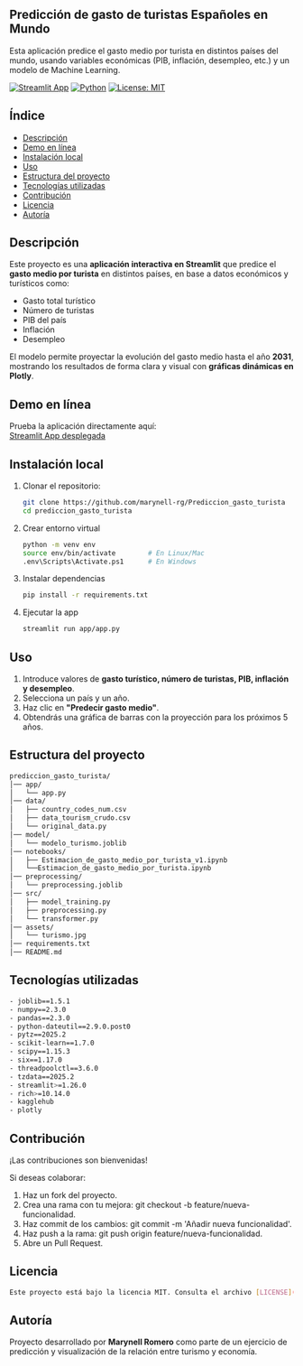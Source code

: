 ## Predicción de gasto de turistas Españoles en Mundo ##

Esta aplicación predice el gasto medio por turista en distintos países del mundo, usando variables económicas (PIB, inflación, desempleo, etc.) y un modelo de Machine Learning.

[![Streamlit App](https://img.shields.io/badge/🚀%20Streamlit-Live_App-FF4B4B?logo=streamlit)](https://gastomediodeturistas.streamlit.app/)
[![Python](https://img.shields.io/badge/Python-3.11-blue.svg?logo=python)](https://www.python.org/)
[![License: MIT](https://img.shields.io/badge/License-MIT-green.svg)](LICENSE)

## Índice 
- [Descripción](#descripcion) 
- [Demo en línea](#demo-en-linea)
- [Instalación local](#instalacion-local)
- [Uso](#uso)
- [Estructura del proyecto](#estructura-del-proyecto)
- [Tecnologías utilizadas](#tecnologias-utilizadas)
- [Contribución](#contribucion)
- [Licencia](#licencia)
- [Autoría](#autoria)

## Descripción
Este proyecto es una **aplicación interactiva en Streamlit** que predice el **gasto medio por turista** en distintos países, en base a datos económicos y turísticos como:

- Gasto total turístico
- Número de turistas
- PIB del país
- Inflación
- Desempleo

El modelo permite proyectar la evolución del gasto medio hasta el año **2031**, mostrando los resultados de forma clara y visual con **gráficas dinámicas en Plotly**.

## Demo en línea
 Prueba la aplicación directamente aquí:  
 [Streamlit App desplegada](https://gastomediodeturistas.streamlit.app/)

## Instalación local
1. Clonar el repositorio:
   ```bash
   git clone https://github.com/marynell-rg/Prediccion_gasto_turista
   cd prediccion_gasto_turista

2. Crear entorno virtual
   ```bash
   python -m venv env
   source env/bin/activate        # En Linux/Mac
   .env\Scripts\Activate.ps1      # En Windows

3. Instalar dependencias
   ```bash
   pip install -r requirements.txt

4. Ejecutar la app
   ```bash
   streamlit run app/app.py

## Uso
1. Introduce valores de **gasto turístico, número de turistas, PIB, inflación y desempleo**.  
2. Selecciona un país y un año.  
3. Haz clic en **"Predecir gasto medio"**.  
4. Obtendrás una gráfica de barras con la proyección para los próximos 5 años.  

## Estructura del proyecto
   ```bash
   prediccion_gasto_turista/
   │── app/
   │   └── app.py
   │── data/
   │   ├── country_codes_num.csv
   │   ├── data_tourism_crudo.csv
   │   └── original_data.py
   │── model/
   │   └── modelo_turismo.joblib
   │── notebooks/
   │   ├── Estimacion_de_gasto_medio_por_turista_v1.ipynb
   │   └──Estimacion_de_gasto_medio_por_turista.ipynb
   │── preprocessing/
   │   └── preprocessing.joblib
   │── src/
   │   ├── model_training.py
   │   ├── preprocessing.py
   │   └── transformer.py
   │── assets/
   │   └── turismo.jpg
   │── requirements.txt
   │── README.md   
   ```

## Tecnologías utilizadas
   ```bash
   - joblib==1.5.1
   - numpy==2.3.0
   - pandas==2.3.0
   - python-dateutil==2.9.0.post0
   - pytz==2025.2
   - scikit-learn==1.7.0
   - scipy==1.15.3
   - six==1.17.0
   - threadpoolctl==3.6.0
   - tzdata==2025.2
   - streamlit>=1.26.0
   - rich>=10.14.0
   - kagglehub
   - plotly
   ```

## Contribución
¡Las contribuciones son bienvenidas!

Si deseas colaborar:
1. Haz un fork del proyecto.
2. Crea una rama con tu mejora: git checkout -b feature/nueva-funcionalidad.
3. Haz commit de los cambios: git commit -m 'Añadir nueva funcionalidad'.
4. Haz push a la rama: git push origin feature/nueva-funcionalidad.
5. Abre un Pull Request.

## Licencia
```bash
Este proyecto está bajo la licencia MIT. Consulta el archivo [LICENSE](LICENSE) para más detalles.
```

## Autoría
Proyecto desarrollado por **Marynell Romero** como parte de un ejercicio de predicción y visualización de la relación entre turismo y economía.